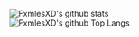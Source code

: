 ![FxmlesXD's github stats](https://github-readme-stats.vercel.app/api?username=FxmlesXD&bg_color=0000&text_color=f25d8e&title_color=ffafc9&hide_border=true&show_icons=true)  
![FxmlesXD's github Top Langs](https://github-readme-stats.vercel.app/api/top-langs/?username=FxmlesXD&bg_color=0000&text_color=f25d8e&title_color=ffafc9&hide_border=true&layout=compact)
